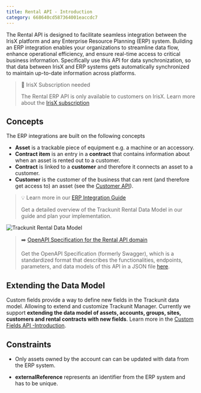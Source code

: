 ```yaml
---
title: Rental API - Introduction
category: 668640cd587364001eaccdc7
---
```


The Rental API is designed to facilitate seamless integration between the IrisX platform and any Enterprise Resource Planning (ERP) system. Building an ERP integration enables your organizations to streamline data flow, enhance operational efficiency, and ensure real-time access to critical business information. Specifically use this API for data synchronization, so that data between IrisX and ERP systems gets automatically synchronized to maintain up-to-date information across platforms.

> 📘 IrisX Subscription needed
>
> The Rental ERP API is only available to customers on IrisX. Learn more about the [IrisX subscription](https://developers.trackunit.com/docs/irisx-overview)

## Concepts

The ERP integrations are built on the following concepts

- **Asset** is a trackable piece of equipment e.g. a machine or an accessory.
- **Contract item** is an entry in a **contract** that contains information about when an asset is rented out to a customer.
- **Contract** is linked to a **customer** and therefore it connects an asset to a customer.
- **Customer** is the customer of the business that can rent (and therefore get access to) an asset (see the [Customer API](https://developers.trackunit.com/reference/customers-api-intro)).

> 💡 Learn more in our [ERP Integration Guide](https://developers.trackunit.com/docs/custom-erp-integration-guide)
>
> Get a detailed overview of the Trackunit Rental Data Model in our guide and plan your implementation.

![Trackunit Rental Data Model](https://cdn.statically.io/gh/trackunit/developer-hub/master/guides/integrations-connectors/erp-rental-data-model.png)

> ➡️ [OpenAPI Specification for the Rental API domain](https://developers.trackunit.com/openapi/rental-api.json)
>
> Get the OpenAPI Specification (formerly Swagger), which is a standardized format that describes the functionalities, endpoints, parameters, and data models of this API in a JSON file [here](https://developers.trackunit.com/openapi/rental-api.json).

## Extending the Data Model

Custom fields provide a way to define new fields in the Trackunit data model. Allowing to extend and customize Trackunit Manager. Currently we support **extending the data model of assets, accounts, groups, sites, customers and rental contracts with new fields**.
Learn more in the [Custom Fields API -Introduction](https://developers.trackunit.com/reference/custom-field-intro#define-your-own-custom-fields).

## Constraints

- Only assets owned by the account can can be updated with data from the ERP system.

- **externalReference** represents an identifier from the ERP system and has to be unique.
